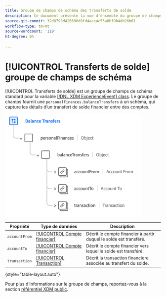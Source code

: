 ```yaml
---
title: Groupe de champs de schéma des transferts de solde
description: Ce document présente la vue d'ensemble du groupe de champs du schéma Transferts de solde .
source-git-commit: 32d8798d426696d8fd4ace4c53a8bf9b4db26b61
workflow-type: tm+mt
source-wordcount: '119'
ht-degree: 6%

---
```


# [!UICONTROL Transferts de solde] groupe de champs de schéma

[!UICONTROL Transferts de solde] est un groupe de champs de schéma standard pour la variable [[!DNL XDM ExperienceEvent] class](../../classes/experienceevent.md). Le groupe de champs fournit une `personalFinances.balanceTransfers` à un schéma, qui capture les détails d’un transfert de solde financier entre des comptes.

![](../../images/field-groups/balance-transfers.png)

| Propriété | Type de données | Description |
| --- | --- | --- |
| `accountFrom` | [[!UICONTROL Compte financier]](../../data-types/financial-account.md) | Décrit le compte financier à partir duquel le solde est transféré. |
| `accountTo` | [[!UICONTROL Compte financier]](../../data-types/financial-account.md) | Décrit le compte financier vers lequel le solde est transféré. |
| `transaction` | [[!UICONTROL Transaction]](../../data-types/transaction.md) | Décrit la transaction financière associée au transfert du solde. |

{style=&quot;table-layout:auto&quot;}

Pour plus d’informations sur le groupe de champs, reportez-vous à la section [référentiel XDM public](https://github.com/adobe/xdm/blob/master/docs/reference/fieldgroups/experience-event/industry-verticals/experienceevent-balance-transfers.schema.json).
